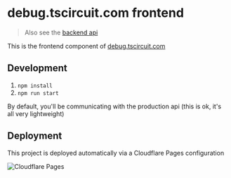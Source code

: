 # debug.tscircuit.com frontend

> Also see the [backend api](https://github.com/tscircuit/debug.tscircuit.com-backend)

This is the frontend component of [debug.tscircuit.com](https://debug.tscircuit.com)

## Development

1. `npm install`
2. `npm run start`

By default, you'll be communicating with the production api (this is ok, it's
all very lightweight)

## Deployment

This project is deployed automatically via a Cloudflare Pages configuration

![Cloudflare Pages](https://user-images.githubusercontent.com/1910070/232235265-c94ae45c-c10a-4399-9a88-f20e4de95433.png)
